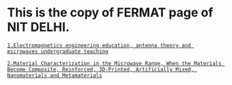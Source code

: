 # This is the copy of FERMAT page of NIT DELHI.
[<p>`1.Electromagnetics engineering education, antenna theory and microwaves undergraduate teaching`</p>](https://archive.org/details/article-40)
[<p>`2.Material Characterization in the Microwave Range, When the Materials Become Composite, Reinforced, 3D-Printed, Artificially Mixed, Nanomaterials and Metamaterials`</p>](https://archive.org/details/dankov-2020-vol-41-aug.-sep.-01) 